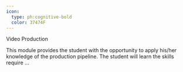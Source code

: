 ```yaml
---
icon:
  type: ph:cognitive-bold
  color: 37474F
---
```

Video Production

This module provides the student with the opportunity to apply his/her knowledge of the production pipeline. The student will learn the skills require ... 
